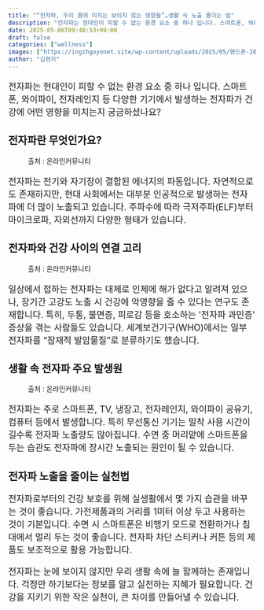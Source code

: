 ```yaml
---
title: "“전자파, 우리 몸에 미치는 보이지 않는 영향들”…생활 속 노출 줄이는 법"
description: "전자파는 현대인이 피할 수 없는 환경 요소 중 하나 입니다. 스마트폰, 와이파이, 전자레인지 등 다양한 기기에서 발생하는 전자파가 건강에 어떤 영향을 미치는지 궁금하셨나요?"
date: 2025-05-06T09:48:53+09:00
draft: false
categories: ["wellness"]
images: ["https://ingihgoyonet.site/wp-content/uploads/2025/05/핸드폰-1024x733.jpg", "https://ingihgoyonet.site/wp-content/uploads/2025/05/tv-1024x683.jpg", "https://ingihgoyonet.site/wp-content/uploads/2025/05/전자파-1-1024x683.jpg"]
author: "김현지"
---
```


<p style="font-size:18px">전자파는 현대인이 피할 수 없는 환경 요소 중 하나 입니다. 스마트폰, 와이파이, 전자레인지 등 다양한 기기에서 발생하는 전자파가 건강에 어떤 영향을 미치는지 궁금하셨나요?</p> <h2 >전자파란 무엇인가요?</h2> <figure ><img src="https://ingihgoyonet.site/wp-content/uploads/2025/05/핸드폰-1024x733.jpg" alt="" style="aspect-ratio:16/9;object-fit:cover"/><figcaption >출처 : 온라인커뮤니티</figcaption></figure> <p style="font-size:18px">전자파는 전기와 자기장이 결합된 에너지의 파동입니다. 자연적으로도 존재하지만, 현대 사회에서는 대부분 인공적으로 발생하는 전자파에 더 많이 노출되고 있습니다. 주파수에 따라 극저주파(ELF)부터 마이크로파, 자외선까지 다양한 형태가 있습니다.</p> <h2 >전자파와 건강 사이의 연결 고리</h2> <figure ><img src="https://ingihgoyonet.site/wp-content/uploads/2025/05/tv-1024x683.jpg" alt="" style="aspect-ratio:16/9;object-fit:cover"/><figcaption >출처 : 온라인커뮤니티</figcaption></figure> <p style="font-size:18px">일상에서 접하는 전자파는 대체로 인체에 해가 없다고 알려져 있으나, 장기간 고강도 노출 시 건강에 악영향을 줄 수 있다는 연구도 존재합니다. 특히, 두통, 불면증, 피로감 등을 호소하는 '전자파 과민증' 증상을 겪는 사람들도 있습니다. 세계보건기구(WHO)에서는 일부 전자파를 “잠재적 발암물질”로 분류하기도 했습니다.</p> <h2 >생활 속 전자파 주요 발생원</h2> <figure ><img src="https://ingihgoyonet.site/wp-content/uploads/2025/05/전자파-1-1024x683.jpg" alt="" style="aspect-ratio:16/9;object-fit:cover"/><figcaption >출처 : 온라인커뮤니티</figcaption></figure> <p style="font-size:18px">전자파는 주로 스마트폰, TV, 냉장고, 전자레인지, 와이파이 공유기, 컴퓨터 등에서 발생합니다. 특히 무선통신 기기는 밀착 사용 시간이 길수록 전자파 노출량도 많아집니다. 수면 중 머리맡에 스마트폰을 두는 습관도 전자파에 장시간 노출되는 원인이 될 수 있습니다.</p> <h2 >전자파 노출을 줄이는 실천법</h2> <p style="font-size:18px">전자파로부터의 건강 보호를 위해 실생활에서 몇 가지 습관을 바꾸는 것이 좋습니다. 가전제품과의 거리를 1미터 이상 두고 사용하는 것이 기본입니다. 수면 시 스마트폰은 비행기 모드로 전환하거나 침대에서 멀리 두는 것이 좋습니다. 전자파 차단 스티커나 커튼 등의 제품도 보조적으로 활용 가능합니다.</p> <p style="font-size:18px">전자파는 눈에 보이지 않지만 우리 생활 속에 늘 함께하는 존재입니다. 걱정만 하기보다는 정보를 알고 실천하는 지혜가 필요합니다. 건강을 지키기 위한 작은 실천이, 큰 차이를 만들어낼 수 있습니다.</p>